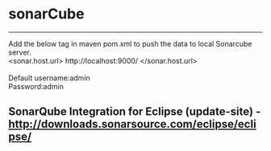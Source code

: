 # sonarCube
------------------------------------------------------------------------------------
Add the below tag in maven pom.xml to push the data to local Sonarcube server.<br>
<properties>
   <sonar.host.url> http://localhost:9000/ </sonar.host.url><br>
  </properties>
  <br>
  Default username:admin<br>
  Password:admin<br>
  
  
  SonarQube Integration for Eclipse (update-site) - http://downloads.sonarsource.com/eclipse/eclipse/
  --------------------------------------------------------------------------------
